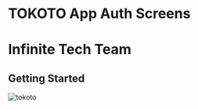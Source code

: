 # TOKOTO App Auth Screens

# Infinite Tech Team


## Getting Started

![tokoto](https://user-images.githubusercontent.com/61329182/186137395-0116ff1c-f8c6-4fa1-b54c-007e060c36a1.jpg)
